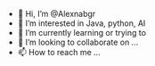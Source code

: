 - 👋 Hi, I’m @Alexnabgr
- 👀 I’m interested in Java, python, AI
- 🌱 I’m currently learning or trying to
- 💞️ I’m looking to collaborate on ...
- 📫 How to reach me ...

<!---
Alexnabgr/Alexnabgr is a ✨ special ✨ repository because its `README.md` (this file) appears on your GitHub profile.
You can click the Preview link to take a look at your changes.
--->
